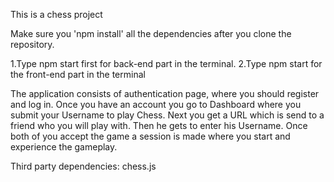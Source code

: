 This is a chess project

Make sure you 'npm install' all the dependencies after you clone the repository.

1.Type npm start first for back-end part in the terminal. 2.Type npm start for the front-end part in the terminal

The application consists of authentication page, where you should register and log in. Once you have an account you go to Dashboard where you submit your Username to play Chess. Next you get a URL which is send to a friend who you will play with. Then he gets to enter his Username. Once both of you accept the game a session is made where you start and experience the gameplay.

Third party dependencies: chess.js
